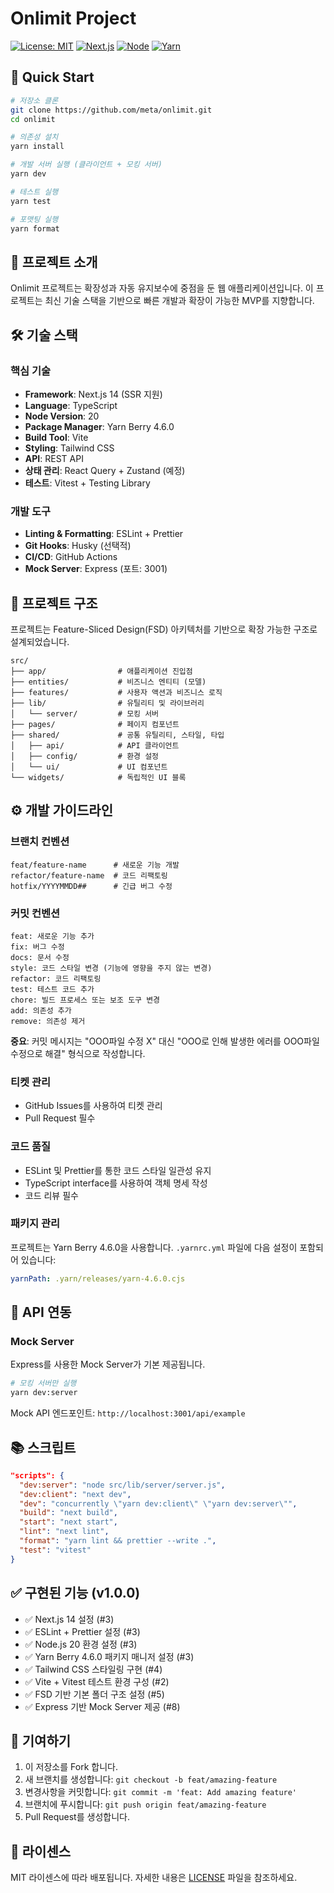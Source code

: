 # Onlimit Project

[![License: MIT](https://img.shields.io/badge/License-MIT-yellow.svg)](https://opensource.org/licenses/MIT)
[![Next.js](https://img.shields.io/badge/Next.js-14-black)](https://nextjs.org/)
[![Node](https://img.shields.io/badge/Node-20-green)](https://nodejs.org/)
[![Yarn](https://img.shields.io/badge/Yarn-4.6.0-blue)](https://yarnpkg.com/)

## 🚀 Quick Start

```bash
# 저장소 클론
git clone https://github.com/meta/onlimit.git
cd onlimit

# 의존성 설치
yarn install

# 개발 서버 실행 (클라이언트 + 모킹 서버)
yarn dev

# 테스트 실행
yarn test

# 포맷팅 실행
yarn format
```

## 📖 프로젝트 소개

Onlimit 프로젝트는 확장성과 자동 유지보수에 중점을 둔 웹 애플리케이션입니다. 이 프로젝트는 최신 기술 스택을 기반으로 빠른 개발과 확장이 가능한 MVP를 지향합니다.

## 🛠️ 기술 스택

### 핵심 기술
- **Framework**: Next.js 14 (SSR 지원)
- **Language**: TypeScript
- **Node Version**: 20
- **Package Manager**: Yarn Berry 4.6.0
- **Build Tool**: Vite
- **Styling**: Tailwind CSS
- **API**: REST API
- **상태 관리**: React Query + Zustand (예정)
- **테스트**: Vitest + Testing Library

### 개발 도구
- **Linting & Formatting**: ESLint + Prettier
- **Git Hooks**: Husky (선택적)
- **CI/CD**: GitHub Actions
- **Mock Server**: Express (포트: 3001)

## 📁 프로젝트 구조

프로젝트는 Feature-Sliced Design(FSD) 아키텍처를 기반으로 확장 가능한 구조로 설계되었습니다.

```
src/
├── app/                # 애플리케이션 진입점
├── entities/           # 비즈니스 엔티티 (모델)
├── features/           # 사용자 액션과 비즈니스 로직
├── lib/                # 유틸리티 및 라이브러리
│   └── server/         # 모킹 서버
├── pages/              # 페이지 컴포넌트
├── shared/             # 공통 유틸리티, 스타일, 타입
│   ├── api/            # API 클라이언트
│   ├── config/         # 환경 설정
│   └── ui/             # UI 컴포넌트
└── widgets/            # 독립적인 UI 블록
```

## ⚙️ 개발 가이드라인

### 브랜치 컨벤션
```
feat/feature-name      # 새로운 기능 개발
refactor/feature-name  # 코드 리팩토링
hotfix/YYYYMMDD##      # 긴급 버그 수정
```

### 커밋 컨벤션
```
feat: 새로운 기능 추가
fix: 버그 수정
docs: 문서 수정
style: 코드 스타일 변경 (기능에 영향을 주지 않는 변경)
refactor: 코드 리팩토링
test: 테스트 코드 추가
chore: 빌드 프로세스 또는 보조 도구 변경
add: 의존성 추가
remove: 의존성 제거
```

**중요**: 커밋 메시지는 "OOO파일 수정 X" 대신 "OOO로 인해 발생한 에러를 OOO파일 수정으로 해결" 형식으로 작성합니다.

### 티켓 관리
- GitHub Issues를 사용하여 티켓 관리
- Pull Request 필수

### 코드 품질
- ESLint 및 Prettier를 통한 코드 스타일 일관성 유지
- TypeScript interface를 사용하여 객체 명세 작성
- 코드 리뷰 필수

### 패키지 관리
프로젝트는 Yarn Berry 4.6.0을 사용합니다. `.yarnrc.yml` 파일에 다음 설정이 포함되어 있습니다:

```yaml
yarnPath: .yarn/releases/yarn-4.6.0.cjs
```

## 📡 API 연동

### Mock Server
Express를 사용한 Mock Server가 기본 제공됩니다.

```bash
# 모킹 서버만 실행
yarn dev:server
```

Mock API 엔드포인트: `http://localhost:3001/api/example`

## 📚 스크립트

```json
"scripts": {
  "dev:server": "node src/lib/server/server.js",
  "dev:client": "next dev",
  "dev": "concurrently \"yarn dev:client\" \"yarn dev:server\"",
  "build": "next build",
  "start": "next start",
  "lint": "next lint",
  "format": "yarn lint && prettier --write .",
  "test": "vitest"
}
```

## ✅ 구현된 기능 (v1.0.0)

- ✅ Next.js 14 설정 (#3)
- ✅ ESLint + Prettier 설정 (#3)
- ✅ Node.js 20 환경 설정 (#3)
- ✅ Yarn Berry 4.6.0 패키지 매니저 설정 (#3)
- ✅ Tailwind CSS 스타일링 구현 (#4)
- ✅ Vite + Vitest 테스트 환경 구성 (#2)
- ✅ FSD 기반 기본 폴더 구조 설정 (#5)
- ✅ Express 기반 Mock Server 제공 (#8)

## 🤝 기여하기

1. 이 저장소를 Fork 합니다.
2. 새 브랜치를 생성합니다: `git checkout -b feat/amazing-feature`
3. 변경사항을 커밋합니다: `git commit -m 'feat: Add amazing feature'`
4. 브랜치에 푸시합니다: `git push origin feat/amazing-feature`
5. Pull Request를 생성합니다.

## 📝 라이센스

MIT 라이센스에 따라 배포됩니다. 자세한 내용은 [LICENSE](LICENSE) 파일을 참조하세요.